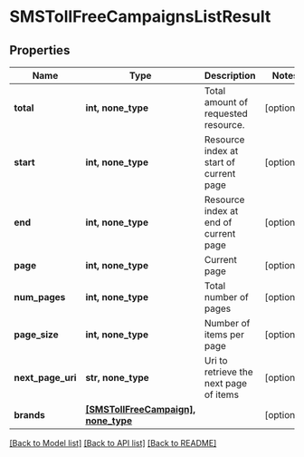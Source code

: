 # SMSTollFreeCampaignsListResult

## Properties
Name | Type | Description | Notes
------------ | ------------- | ------------- | -------------
**total** | **int, none_type** | Total amount of requested resource. | [optional] 
**start** | **int, none_type** | Resource index at start of current page | [optional] 
**end** | **int, none_type** | Resource index at end of current page | [optional] 
**page** | **int, none_type** | Current page | [optional] 
**num_pages** | **int, none_type** | Total number of pages | [optional] 
**page_size** | **int, none_type** | Number of items per page | [optional] 
**next_page_uri** | **str, none_type** | Uri to retrieve the next page of items | [optional] 
**brands** | [**[SMSTollFreeCampaign], none_type**](SMSTollFreeCampaign.md) |  | [optional] 

[[Back to Model list]](../README.md#documentation-for-models) [[Back to API list]](../README.md#documentation-for-api-endpoints) [[Back to README]](../README.md)



